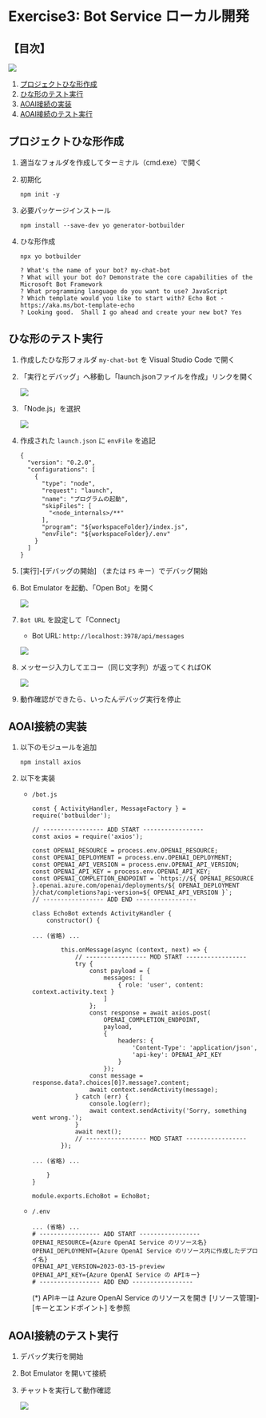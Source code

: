 # Exercise3: Bot Service ローカル開発

## 【目次】

![](images/e03-0000-dev.png)

1. [プロジェクトひな形作成](#プロジェクトひな形作成)
1. [ひな形のテスト実行](#ひな形のテスト実行)
1. [AOAI接続の実装](#aoai接続の実装)
1. [AOAI接続のテスト実行](#aoai接続のテスト実行)

## プロジェクトひな形作成

1. 適当なフォルダを作成してターミナル（cmd.exe）で開く

1. 初期化

    ```
    npm init -y
    ```

1. 必要パッケージインストール

    ```
    npm install --save-dev yo generator-botbuilder
    ```

1. ひな形作成

    ```
    npx yo botbuilder
    ```

    ```
    ? What's the name of your bot? my-chat-bot
    ? What will your bot do? Demonstrate the core capabilities of the Microsoft Bot Framework
    ? What programming language do you want to use? JavaScript
    ? Which template would you like to start with? Echo Bot - https://aka.ms/bot-template-echo
    ? Looking good.  Shall I go ahead and create your new bot? Yes
    ```

## ひな形のテスト実行

1. 作成したひな形フォルダ `my-chat-bot` を Visual Studio Code で開く

1. 「実行とデバッグ」へ移動し「launch.jsonファイルを作成」リンクを開く

    ![](images/e03-0201-dev.png)

1. 「Node.js」を選択

    ![](images/e03-0202-dev.png)

1. 作成された `launch.json` に `envFile` を追記

    ```
    {
      "version": "0.2.0",
      "configurations": [
        {
          "type": "node",
          "request": "launch",
          "name": "プログラムの起動",
          "skipFiles": [
            "<node_internals>/**"
          ],
          "program": "${workspaceFolder}/index.js",
          "envFile": "${workspaceFolder}/.env"
        }
      ]
    }
    ```

1. [実行]-[デバッグの開始] （または `F5` キー）でデバッグ開始

1. Bot Emulator を起動、「Open Bot」を開く

    ![](images/e03-0203-dev.png)

1. `Bot URL` を設定して「Connect」

    * Bot URL: `http://localhost:3978/api/messages`

    ![](images/e03-0204-dev.png)

1. メッセージ入力してエコー（同じ文字列）が返ってくればOK

    ![](images/e03-0205-dev.png)

1. 動作確認ができたら、いったんデバッグ実行を停止


## AOAI接続の実装

1. 以下のモジュールを追加

    ```
    npm install axios
    ```

1. 以下を実装

    * `/bot.js`

        ```
        const { ActivityHandler, MessageFactory } = require('botbuilder');

        // ----------------- ADD START -----------------
        const axios = require('axios');

        const OPENAI_RESOURCE = process.env.OPENAI_RESOURCE;
        const OPENAI_DEPLOYMENT = process.env.OPENAI_DEPLOYMENT;
        const OPENAI_API_VERSION = process.env.OPENAI_API_VERSION;
        const OPENAI_API_KEY = process.env.OPENAI_API_KEY;
        const OPENAI_COMPLETION_ENDPOINT = `https://${ OPENAI_RESOURCE }.openai.azure.com/openai/deployments/${ OPENAI_DEPLOYMENT }/chat/completions?api-version=${ OPENAI_API_VERSION }`;
        // ----------------- ADD END -----------------

        class EchoBot extends ActivityHandler {
            constructor() {

        ... (省略) ...

                this.onMessage(async (context, next) => {
                    // ----------------- MOD START -----------------
                    try {
                        const payload = {
                            messages: [
                                { role: 'user', content: context.activity.text }
                            ]
                        };
                        const response = await axios.post(
                            OPENAI_COMPLETION_ENDPOINT,
                            payload,
                            {
                                headers: {
                                    'Content-Type': 'application/json',
                                    'api-key': OPENAI_API_KEY
                                }
                            });
                        const message = response.data?.choices[0]?.message?.content;
                        await context.sendActivity(message);
                    } catch (err) {
                        console.log(err);
                        await context.sendActivity('Sorry, something went wrong.');
                    }
                    await next();
                    // ----------------- MOD START -----------------
                });

        ... (省略) ...

            }
        }

        module.exports.EchoBot = EchoBot;
        ```

    * `/.env`

        ```
        ... (省略) ...
        # ----------------- ADD START -----------------
        OPENAI_RESOURCE={Azure OpenAI Service のリソース名}
        OPENAI_DEPLOYMENT={Azure OpenAI Service のリソース内に作成したデプロイ名}
        OPENAI_API_VERSION=2023-03-15-preview
        OPENAI_API_KEY={Azure OpenAI Service の APIキー}
        # ----------------- ADD END -----------------
        ```

        (*) APIキーは Azure OpenAI Service のリソースを開き [リソース管理]-[キーとエンドポイント] を参照

## AOAI接続のテスト実行

1. デバッグ実行を開始

1. Bot Emulator を開いて接続

1. チャットを実行して動作確認

    ![](images/e03-0401-dev.png)

